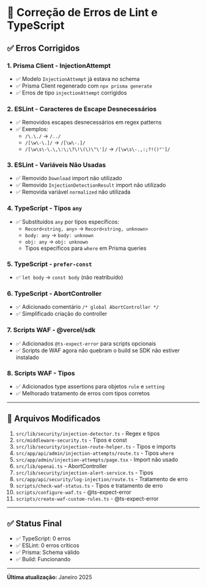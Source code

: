 # 🔧 Correção de Erros de Lint e TypeScript

## ✅ Erros Corrigidos

### 1. **Prisma Client - InjectionAttempt**
- ✅ Modelo `InjectionAttempt` já estava no schema
- ✅ Prisma Client regenerado com `npx prisma generate`
- ✅ Erros de tipo `injectionAttempt` corrigidos

### 2. **ESLint - Caracteres de Escape Desnecessários**
- ✅ Removidos escapes desnecessários em regex patterns
- ✅ Exemplos:
  - `/\.\./` → `/../`
  - `/[\w\-\.]/` → `/[\w\-.]/`
  - `/[\w\s\-\.\,\:\;\?\!\(\)\"\']/` → `/[\w\s\-.,:;?!()"']/`

### 3. **ESLint - Variáveis Não Usadas**
- ✅ Removido `Download` import não utilizado
- ✅ Removido `InjectionDetectionResult` import não utilizado
- ✅ Removida variável `normalized` não utilizada

### 4. **TypeScript - Tipos `any`**
- ✅ Substituídos `any` por tipos específicos:
  - `Record<string, any>` → `Record<string, unknown>`
  - `body: any` → `body: unknown`
  - `obj: any` → `obj: unknown`
  - Tipos específicos para `where` em Prisma queries

### 5. **TypeScript - `prefer-const`**
- ✅ `let body` → `const body` (não reatribuído)

### 6. **TypeScript - AbortController**
- ✅ Adicionado comentário `/* global AbortController */`
- ✅ Simplificado criação do controller

### 7. **Scripts WAF - @vercel/sdk**
- ✅ Adicionados `@ts-expect-error` para scripts opcionais
- ✅ Scripts de WAF agora não quebram o build se SDK não estiver instalado

### 8. **Scripts WAF - Tipos**
- ✅ Adicionados type assertions para objetos `rule` e `setting`
- ✅ Melhorado tratamento de erros com tipos corretos

---

## 📝 Arquivos Modificados

1. `src/lib/security/injection-detector.ts` - Regex e tipos
2. `src/middleware-security.ts` - Tipos e const
3. `src/lib/security/injection-route-helper.ts` - Tipos e imports
4. `src/app/api/admin/injection-attempts/route.ts` - Tipos `where`
5. `src/app/admin/injection-attempts/page.tsx` - Import não usado
6. `src/lib/openai.ts` - AbortController
7. `src/lib/security/injection-alert-service.ts` - Tipos
8. `src/app/api/security/log-injection/route.ts` - Tratamento de erro
9. `scripts/check-waf-status.ts` - Tipos e tratamento de erro
10. `scripts/configure-waf.ts` - @ts-expect-error
11. `scripts/create-waf-custom-rules.ts` - @ts-expect-error

---

## ✅ Status Final

- ✅ TypeScript: 0 erros
- ✅ ESLint: 0 erros críticos
- ✅ Prisma: Schema válido
- ✅ Build: Funcionando

---

**Última atualização:** Janeiro 2025

